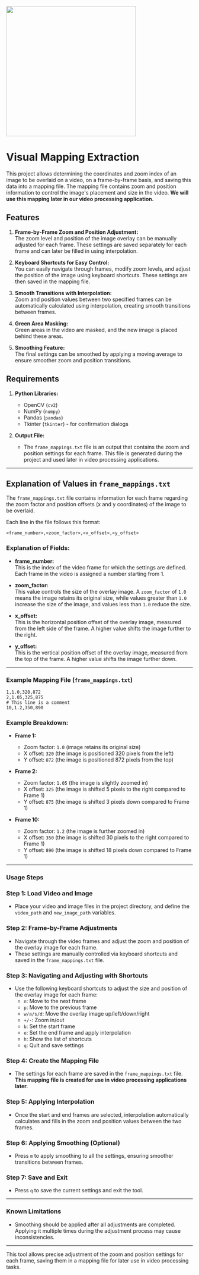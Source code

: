 
<img src="https://github.com/user-attachments/assets/41dbeb26-8363-44d8-9c7d-514fe04d81ca" width="350">

# Visual Mapping Extraction

This project allows determining the coordinates and zoom index of an image to be overlaid on a video, on a frame-by-frame basis, and saving this data into a mapping file. The mapping file contains zoom and position information to control the image's placement and size in the video. **We will use this mapping later in our video processing application.**

## Features

1. **Frame-by-Frame Zoom and Position Adjustment:**  
   The zoom level and position of the image overlay can be manually adjusted for each frame. These settings are saved separately for each frame and can later be filled in using interpolation.

2. **Keyboard Shortcuts for Easy Control:**  
   You can easily navigate through frames, modify zoom levels, and adjust the position of the image using keyboard shortcuts. These settings are then saved in the mapping file.

3. **Smooth Transitions with Interpolation:**  
   Zoom and position values between two specified frames can be automatically calculated using interpolation, creating smooth transitions between frames.

4. **Green Area Masking:**  
   Green areas in the video are masked, and the new image is placed behind these areas.

5. **Smoothing Feature:**  
   The final settings can be smoothed by applying a moving average to ensure smoother zoom and position transitions.

## Requirements

1. **Python Libraries:**
   - OpenCV (`cv2`)
   - NumPy (`numpy`)
   - Pandas (`pandas`)
   - Tkinter (`tkinter`) - for confirmation dialogs

2. **Output File:**
   - The `frame_mappings.txt` file is an output that contains the zoom and position settings for each frame. This file is generated during the project and used later in video processing applications.

---

## Explanation of Values in `frame_mappings.txt`

The `frame_mappings.txt` file contains information for each frame regarding the zoom factor and position offsets (x and y coordinates) of the image to be overlaid.

Each line in the file follows this format:

```
<frame_number>,<zoom_factor>,<x_offset>,<y_offset>
```

### Explanation of Fields:

- **frame_number:**  
  This is the index of the video frame for which the settings are defined. Each frame in the video is assigned a number starting from 1.

- **zoom_factor:**  
  This value controls the size of the overlay image. A `zoom_factor` of `1.0` means the image retains its original size, while values greater than `1.0` increase the size of the image, and values less than `1.0` reduce the size.

- **x_offset:**  
  This is the horizontal position offset of the overlay image, measured from the left side of the frame. A higher value shifts the image further to the right.

- **y_offset:**  
  This is the vertical position offset of the overlay image, measured from the top of the frame. A higher value shifts the image further down.

---

### Example Mapping File (`frame_mappings.txt`)

```
1,1.0,320,872
2,1.05,325,875
# This line is a comment
10,1.2,350,890
```

### Example Breakdown:

- **Frame 1:**  
  - Zoom factor: `1.0` (image retains its original size)
  - X offset: `320` (the image is positioned 320 pixels from the left)
  - Y offset: `872` (the image is positioned 872 pixels from the top)

- **Frame 2:**  
  - Zoom factor: `1.05` (the image is slightly zoomed in)
  - X offset: `325` (the image is shifted 5 pixels to the right compared to Frame 1)
  - Y offset: `875` (the image is shifted 3 pixels down compared to Frame 1)

- **Frame 10:**  
  - Zoom factor: `1.2` (the image is further zoomed in)
  - X offset: `350` (the image is shifted 30 pixels to the right compared to Frame 1)
  - Y offset: `890` (the image is shifted 18 pixels down compared to Frame 1)

---

### Usage Steps

### Step 1: Load Video and Image
- Place your video and image files in the project directory, and define the `video_path` and `new_image_path` variables.

### Step 2: Frame-by-Frame Adjustments
- Navigate through the video frames and adjust the zoom and position of the overlay image for each frame. 
- These settings are manually controlled via keyboard shortcuts and saved in the `frame_mappings.txt` file.

### Step 3: Navigating and Adjusting with Shortcuts
- Use the following keyboard shortcuts to adjust the size and position of the overlay image for each frame:
  - `n`: Move to the next frame
  - `p`: Move to the previous frame
  - `w/a/s/d`: Move the overlay image up/left/down/right
  - `+/-`: Zoom in/out
  - `b`: Set the start frame
  - `e`: Set the end frame and apply interpolation
  - `h`: Show the list of shortcuts
  - `q`: Quit and save settings

### Step 4: Create the Mapping File
- The settings for each frame are saved in the `frame_mappings.txt` file. **This mapping file is created for use in video processing applications later.**

### Step 5: Applying Interpolation
- Once the start and end frames are selected, interpolation automatically calculates and fills in the zoom and position values between the two frames.

### Step 6: Applying Smoothing (Optional)
- Press `m` to apply smoothing to all the settings, ensuring smoother transitions between frames.

### Step 7: Save and Exit
- Press `q` to save the current settings and exit the tool.

---

### Known Limitations
- Smoothing should be applied after all adjustments are completed. Applying it multiple times during the adjustment process may cause inconsistencies.

---

This tool allows precise adjustment of the zoom and position settings for each frame, saving them in a mapping file for later use in video processing tasks.
